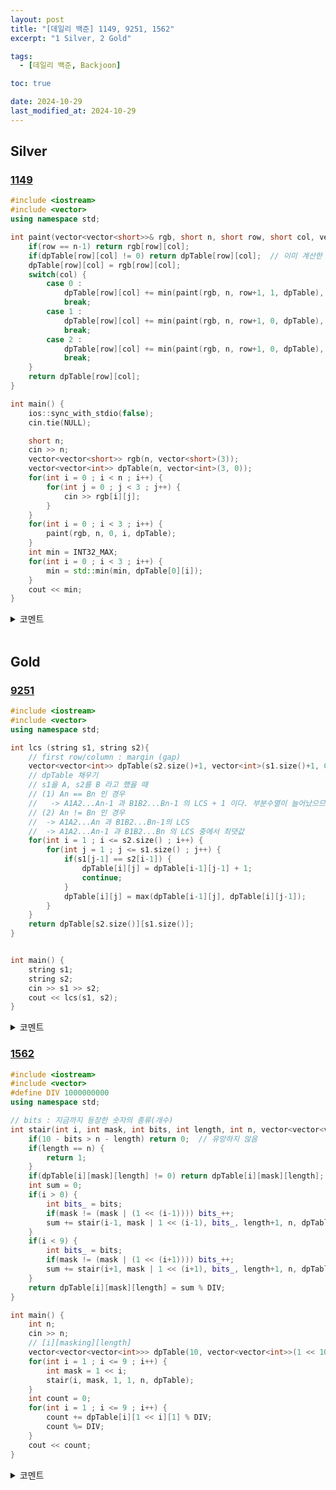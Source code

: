 ```yaml
---
layout: post
title: "[데일리 백준] 1149, 9251, 1562"
excerpt: "1 Silver, 2 Gold"

tags:
  - [데일리 백준, Backjoon]

toc: true

date: 2024-10-29
last_modified_at: 2024-10-29
---
```

## Silver
### [1149][def]

```c++
#include <iostream>
#include <vector>
using namespace std;

int paint(vector<vector<short>>& rgb, short n, short row, short col, vector<vector<int>>& dpTable) {
    if(row == n-1) return rgb[row][col];
    if(dpTable[row][col] != 0) return dpTable[row][col];  // 이미 계산한 적이 있다면
    dpTable[row][col] = rgb[row][col];
    switch(col) {
        case 0 :
            dpTable[row][col] += min(paint(rgb, n, row+1, 1, dpTable), paint(rgb, n, row+1, 2, dpTable));
            break;
        case 1 :
            dpTable[row][col] += min(paint(rgb, n, row+1, 0, dpTable), paint(rgb, n, row+1, 2, dpTable));
            break;
        case 2 :
            dpTable[row][col] += min(paint(rgb, n, row+1, 0, dpTable), paint(rgb, n, row+1, 1, dpTable));
            break;
    }
    return dpTable[row][col];
}

int main() {
    ios::sync_with_stdio(false);
    cin.tie(NULL);

    short n;
    cin >> n;
    vector<vector<short>> rgb(n, vector<short>(3));
    vector<vector<int>> dpTable(n, vector<int>(3, 0));
    for(int i = 0 ; i < n ; i++) {
        for(int j = 0 ; j < 3 ; j++) {
            cin >> rgb[i][j];
        }
    }
    for(int i = 0 ; i < 3 ; i++) {
        paint(rgb, n, 0, i, dpTable);
    }
    int min = INT32_MAX;
    for(int i = 0 ; i < 3 ; i++) {
        min = std::min(min, dpTable[0][i]);
    }
    cout << min;
}
```

<details>
<summary>코멘트</summary>
<div markdown="1">

- 다이나믹 프로그래밍 - Optimal path 문제.

- Top-down 방식의 풀이 방법.

</div>
</details>

<br>

## Gold
### [9251][def2]

```c++
#include <iostream>
#include <vector>
using namespace std;

int lcs (string s1, string s2){
    // first row/column : margin (gap)  
    vector<vector<int>> dpTable(s2.size()+1, vector<int>(s1.size()+1, 0));
    // dpTable 채우기
    // s1을 A, s2를 B 라고 했을 때
    // (1) An == Bn 인 경우
    //   -> A1A2...An-1 과 B1B2...Bn-1 의 LCS + 1 이다. 부분수열이 늘어났으므로  
    // (2) An != Bn 인 경우  
    //  -> A1A2...An 과 B1B2...Bn-1의 LCS 
    //  -> A1A2...An-1 과 B1B2...Bn 의 LCS 중에서 최댓값  
    for(int i = 1 ; i <= s2.size() ; i++) {
        for(int j = 1 ; j <= s1.size() ; j++) {
            if(s1[j-1] == s2[i-1]) {
                dpTable[i][j] = dpTable[i-1][j-1] + 1;
                continue;
            }
            dpTable[i][j] = max(dpTable[i-1][j], dpTable[i][j-1]);
        }
    }
    return dpTable[s2.size()][s1.size()];
}


int main() {
    string s1;
    string s2;
    cin >> s1 >> s2;
    cout << lcs(s1, s2);
}

```

<details>
<summary>코멘트</summary>
<div markdown="1">

- 다이나믹 프로그래밍 - LCS(Longest Common Subsequence) 문제.

- 주석에 적어둔 부분이 이 알고리즘의 핵심이다.  

- Bottom-up 방식의 풀이 방법.

</div>
</details>

### [1562][def3]

```c++
#include <iostream>
#include <vector>
#define DIV 1000000000
using namespace std;

// bits : 지금까지 등장한 숫자의 종류(개수)
int stair(int i, int mask, int bits, int length, int n, vector<vector<vector<int>>>& dpTable) {
    if(10 - bits > n - length) return 0;  // 유망하지 않음
    if(length == n) {
        return 1;
    }
    if(dpTable[i][mask][length] != 0) return dpTable[i][mask][length];  // 계산한 적이 있음
    int sum = 0;
    if(i > 0) {
        int bits_ = bits;
        if(mask != (mask | (1 << (i-1)))) bits_++;
        sum += stair(i-1, mask | 1 << (i-1), bits_, length+1, n, dpTable) % DIV;
    }
    if(i < 9) {
        int bits_ = bits;
        if(mask != (mask | (1 << (i+1)))) bits_++;
        sum += stair(i+1, mask | 1 << (i+1), bits_, length+1, n, dpTable) % DIV;
    }
    return dpTable[i][mask][length] = sum % DIV;
}

int main() {
    int n;
    cin >> n;
    // [i][masking][length]
    vector<vector<vector<int>>> dpTable(10, vector<vector<int>>(1 << 10, vector<int>(n+1, 0)));
    for(int i = 1 ; i <= 9 ; i++) {
        int mask = 1 << i;
        stair(i, mask, 1, 1, n, dpTable);
    }
    int count = 0;
    for(int i = 1 ; i <= 9 ; i++) {
        count += dpTable[i][1 << i][1] % DIV;
        count %= DIV;
    }
    cout << count;
}
```

<details>
<summary>코멘트</summary>
<div markdown="1">

- 다이나믹 프로그래밍 문제.

- 일반적인 top-down 방식의 풀이.

- 비트마스킹과 최적화, 3차원 배열을 사용한 메모이제이션 모두 떠올릴 수는 있었지만, 확신을 가지지 못했으나 통과.  

</div>
</details>

[def]: https://www.acmicpc.net/problem/1149
[def2]: https://www.acmicpc.net/problem/9251
[def3]: https://www.acmicpc.net/problem/1562